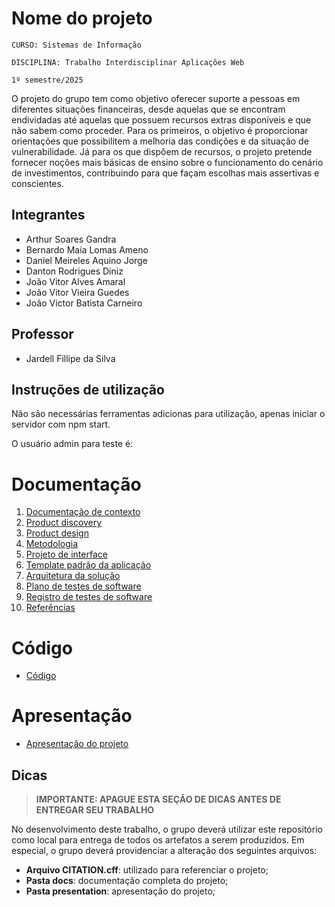 # Nome do projeto

`CURSO: Sistemas de Informação`

`DISCIPLINA: Trabalho Interdisciplinar Aplicações Web`

`1º semestre/2025`

O projeto do grupo tem como objetivo oferecer suporte a pessoas em diferentes situações financeiras, desde aquelas que se encontram endividadas até aquelas que possuem recursos extras disponíveis e que não sabem como proceder. Para os primeiros, o objetivo é  proporcionar orientações que possibilitem a melhoria das condições e da situação de vulnerabilidade. Já para os que dispõem de recursos, o projeto pretende fornecer noções mais básicas de ensino sobre o funcionamento do cenário de investimentos, contribuindo para que façam escolhas mais assertivas e conscientes.

## Integrantes

* Arthur Soares Gandra
* Bernardo Maia Lomas Ameno
* Daniel Meireles Aquino Jorge
* Danton Rodrigues Diniz
* João Vitor Alves Amaral
* João Vitor Vieira Guedes
* João Victor Batista Carneiro

## Professor

* Jardell Fillipe da Silva

## Instruções de utilização

Não são necessárias ferramentas adicionas para utilização, apenas iniciar o servidor com npm start.

O usuário admin para teste é:
<!-- Colocar aqui o usuário e senha admins para teste -->



# Documentação

<ol>
<li><a href="docs/01-Contexto.md"> Documentação de contexto</a></li>
<li><a href="docs/02-Product-discovery.md"> Product discovery</a></li>
<li><a href="docs/03-Product-design.md"> Product design</a></li>
<li><a href="docs/04-Metodologia.md"> Metodologia</a></li>
<li><a href="docs/05-Projeto-interface.md"> Projeto de interface</a></li>
<li><a href="docs/06-Template-padrao.md"> Template padrão da aplicação</a></li>
<li><a href="docs/07-Arquitetura-solucao.md"> Arquitetura da solução</a></li>
<li><a href="docs/08-Plano-testes-software.md"> Plano de testes de software</a></li>
<li><a href="docs/09-Registro-testes-software.md"> Registro de testes de software</a></li>
<li><a href="docs/10-Referencias.md"> Referências</a></li>
</ol>

# Código

* <a href="/src/public/homepage.html">Código</a>

# Apresentação
<!-- Fazer o link aqui da apresentação do projeto -->
* <a href="/presentation/README.md">Apresentação do projeto</a>

## Dicas 

> **IMPORTANTE: APAGUE ESTA SEÇÃO DE DICAS ANTES DE ENTREGAR SEU TRABALHO**

No desenvolvimento deste trabalho, o grupo deverá utilizar este repositório como local para entrega de todos os artefatos a serem produzidos. Em especial, o grupo deverá providenciar a alteração dos seguintes arquivos:

* **Arquivo CITATION.cff**: utilizado para referenciar o projeto; <!-- Ok -->
* **Pasta docs**: documentação completa do projeto;<!-- Falta o kanban em metodologia e links em Registro de software -->
* **Pasta presentation**: apresentação do projeto; <!-- Adicionar o vídeo e slides -->